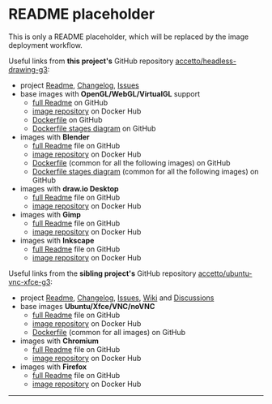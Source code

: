 # README placeholder

This is only a README placeholder, which will be replaced by the image deployment workflow.

Useful links from **this project's** GitHub repository [accetto/headless-drawing-g3][this-home]:

- project [Readme][this-readme], [Changelog][this-changelog], [Issues][this-issues]
- base images with **OpenGL/WebGL/VirtualGL** support
  - [full Readme][this-readme-image-xfce] on GitHub
  - [image repository][this-dockerhub-image-opengl] on Docker Hub
  - [Dockerfile][this-dockerfile-xfce] on GitHub
  - [Dockerfile stages diagram][this-diagram-dockerfile-stages-xfce] on GitHub
- images with **Blender**
  - [full Readme][this-readme-image-blender] file on GitHub
  - [image repository][this-dockerhub-image-blender] on Docker Hub
  - [Dockerfile][this-dockerfile-drawing] (common for all the following images) on GitHub
  - [Dockerfile stages diagram][this-diagram-dockerfile-stages-drawing] (common for all the following images) on GitHub
- images with **draw.io Desktop**
  - [full Readme][this-readme-image-drawio] file on GitHub
  - [image repository][this-dockerhub-image-drawio] on Docker Hub
- images with **Gimp**
  - [full Readme][this-readme-image-gimp] file on GitHub
  - [image repository][this-dockerhub-image-gimp] on Docker Hub
- images with **Inkscape**
  - [full Readme][this-readme-image-inkscape] file on GitHub
  - [image repository][this-dockerhub-image-inkscape] on Docker Hub

Useful links from the **sibling project's** GitHub repository [accetto/ubuntu-vnc-xfce-g3][sibling-home]:

- project [Readme][sibling-readme], [Changelog][sibling-changelog], [Issues][sibling-issues], [Wiki][sibling-wiki] and [Discussions][sibling-discussions]
- base images **Ubuntu/Xfce/VNC/noVNC**
  - [full Readme][sibling-readme-image-base] file on GitHub
  - [image repository][sibling-dockerhub-image-base] on Docker Hub
  - [Dockerfile][sibling-dockerfile] (common for all images) on GitHub
- images with **Chromium**
  - [full Readme][sibling-readme-image-chromium] file on GitHub
  - [image repository][sibling-dockerhub-image-chromium] on Docker Hub
- images with **Firefox**
  - [full Readme][sibling-readme-image-firefox] file on GitHub
  - [image repository][sibling-dockerhub-image-firefox] on Docker Hub

***

<!-- this project -->

[this-changelog]: https://github.com/accetto/headless-drawing-g3/blob/master/CHANGELOG.md
[this-home]: https://github.com/accetto/headless-drawing-g3
[this-issues]: https://github.com/accetto/headless-drawing-g3/issues
[this-readme]: https://github.com/accetto/headless-drawing-g3/blob/master/README.md

[this-dockerfile-xfce]: https://github.com/accetto/headless-drawing-g3/blob/master/docker/Dockerfile.xfce
[this-dockerfile-drawing]: https://github.com/accetto/headless-drawing-g3/blob/master/docker/Dockerfile.xfce.drawing

[this-readme-image-xfce]: https://github.com/accetto/headless-drawing-g3/blob/master/docker/xfce/README.md
[this-dockerhub-image-opengl]: https://hub.docker.com/r/accetto/ubuntu-vnc-xfce-opengl-g3

[this-readme-image-blender]: https://github.com/accetto/headless-drawing-g3/blob/master/docker/xfce-blender/README.md
[this-dockerhub-image-blender]: https://hub.docker.com/r/accetto/ubuntu-vnc-xfce-blender-g3

[this-readme-image-drawio]: https://github.com/accetto/headless-drawing-g3/blob/master/docker/xfce-drawio/README.md
[this-dockerhub-image-drawio]: https://hub.docker.com/r/accetto/ubuntu-vnc-xfce-drawio-g3

[this-readme-image-gimp]: https://github.com/accetto/headless-drawing-g3/blob/master/docker/xfce-gimp/README.md
[this-dockerhub-image-gimp]: https://hub.docker.com/r/accetto/ubuntu-vnc-xfce-gimp-g3

[this-readme-image-inkscape]: https://github.com/accetto/headless-drawing-g3/blob/master/docker/xfce-inkscape/README.md
[this-dockerhub-image-inkscape]: https://hub.docker.com/r/accetto/ubuntu-vnc-xfce-inkscape-g3

<!-- diagrams -->

[this-diagram-dockerfile-stages-drawing]: https://raw.githubusercontent.com/accetto/headless-drawing-g3/master/docker/doc/images/Dockerfile.xfce.drawing.png
[this-diagram-dockerfile-stages-xfce]: https://raw.githubusercontent.com/accetto/headless-drawing-g3/master/docker/doc/images/Dockerfile.xfce.png

<!-- sibling project -->

[sibling-changelog]: https://github.com/accetto/ubuntu-vnc-xfce-g3/blob/master/CHANGELOG.md
[sibling-discussions]: https://github.com/accetto/ubuntu-vnc-xfce-g3/discussions
[sibling-dockerfile]: https://github.com/accetto/ubuntu-vnc-xfce-g3/blob/master/docker/Dockerfile.xfce

[sibling-home]: https://github.com/accetto/ubuntu-vnc-xfce-g3
[sibling-issues]: https://github.com/accetto/ubuntu-vnc-xfce-g3/issues
[sibling-readme]: https://github.com/accetto/ubuntu-vnc-xfce-g3/blob/master/README.md
[sibling-wiki]: https://github.com/accetto/ubuntu-vnc-xfce-g3/wiki

[sibling-dockerhub-image-base]: https://hub.docker.com/r/accetto/ubuntu-vnc-xfce-g3
[sibling-readme-image-base]: https://github.com/accetto/ubuntu-vnc-xfce-g3/blob/master/docker/xfce/README.md

[sibling-dockerhub-image-chromium]: https://hub.docker.com/r/accetto/ubuntu-vnc-xfce-chromium-g3
[sibling-readme-image-chromium]: https://github.com/accetto/ubuntu-vnc-xfce-g3/blob/master/docker/xfce-chromium/README.md

[sibling-dockerhub-image-firefox]: https://hub.docker.com/r/accetto/ubuntu-vnc-xfce-firefox-g3
[sibling-readme-image-firefox]: https://github.com/accetto/ubuntu-vnc-xfce-g3/blob/master/docker/xfce-firefox/README.md
